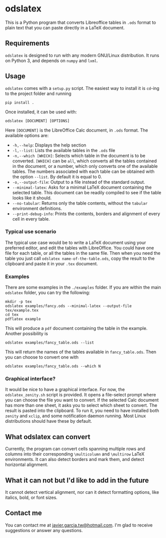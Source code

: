 # odslatex
This is a Python program that converts Libreoffice tables in `.ods` format to plain text that you can paste directly in a LaTeX document.

## Requirements
`odslatex` is designed to run with any modern GNU/Linux distribution. It runs on Python 3, and depends on `numpy` and `lxml`.

## Usage
`odslatex` comes with a `setup.py` script. The easiest way to install it is `cd`-ing to the project folder and running 
```
pip install .
```

Once installed, it can be used with:

```
odslatex [DOCUMENT] [OPTIONS]
```
Here `[DOCUMENT]` is the LibreOffice Calc document, in `.ods` format.
The available options are:
* `-h,--help`: Displays the help section
* `-l,--list`: Lists the available tables in the `.ods` file
* `-n,--which [WHICH]`: Selects which table in the document is to be converted. `[WHICH]` can be `all`, which converts all the tables contained in the document, or a number, which only converts one of the available tables. The numbers associated with each table can be obtained with the option `--list`. By default it is equal to 0.
* `-o,--output-file`: Output to a file instead of the standard output.
* `--minimal-latex`: Asks for a minimal LaTeX document containing the selected table. This document can be readily compiled to see if the table looks like it should.
* `--no-tabular`: Returns only the table contents, without the `tabular` environment definitions.
* `--print-debug-info`: Prints the contents, borders and alignment of every cell in every table.

### Typical use scenario
The typical use case would be to write a LaTeX document using your preferred editor, and edit the tables with LibreOffice. You could have one file for each table, or all the tables in the same file. Then when you need the table you just call `odslatex name-of-the-table.ods`, copy the result to the clipboard and paste it in your `.tex` document.

### Examples
There are some examples in the `./examples` folder. If you are within the main `odslatex` folder, you can try the following:
```
mkdir -p tex
odslatex examples/fancy.ods --minimal-latex --output-file tex/example.tex
cd tex
pdflatex example
```
This will produce a `pdf` document containing the table in the example. Another possibility is
```
odslatex examples/fancy_table.ods --list
```
This will return the names of the tables available in `fancy_table.ods`.
Then you can choose to convert one with
```
odslatex examples/fancy_table.ods --which N
```

### Graphical interface? 
It would be nice to have a graphical interface. For now, the `odslatex_zenity.sh` script is provided. It opens a file-select prompt where you can choose the file you want to convert. If the selected Calc document has more than one sheet, it asks you to select which sheet to convert. The result is pasted into the clipboard. To run it, you need to have installed both `zenity` and `xclip`, and some notification daemon running. Most Linux distributions should have these by default.

## What odslatex can convert
Currently, the program can convert cells spanning multiple rows and columns into their corresponding `\multicolumn` and `\multirow` LaTeX environments. It can also detect borders and mark them, and detect horizontal alignment.

## What it can not but I'd like to add in the future
It cannot detect vertical alignment, nor can it detect formatting options, like italics, bold, or font sizes.

## Contact me
You can contact me at <javier.garcia.tw@hotmail.com>. I'm glad to receive suggestions or answer any questions.
